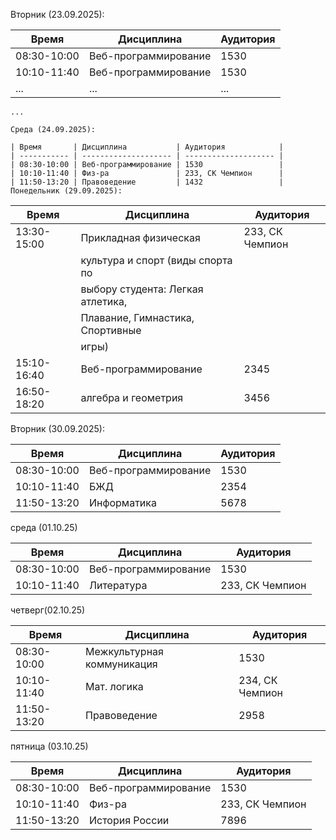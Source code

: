 Вторник (23.09.2025):
    
| Время       | Дисциплина           | Аудитория |
| ----------- | -------------------- | --------- |
| 08:30-10:00 | Веб-программирование | 1530      |
| 10:10-11:40 | Веб-программирование | 1530      |
| ...         | ...                  | ...       |

    ...
    
    Среда (24.09.2025):

    | Время       | Дисциплина           | Аудитория            |
    | ----------- | -------------------- | -------------------- |
    | 08:30-10:00 | Веб-программирование | 1530                 |
    | 10:10-11:40 | Физ-ра               | 233, СК Чемпион      |
    | 11:50-13:20 | Правоведение         | 1432                 | 
    Понедельник (29.09.2025):

| Время       | Дисциплина                         | Аудитория            |
| ----------- | ---------------------------------- | -------------------- |
| 13:30-15:00 | Прикладная физическая              | 233, СК Чемпион      |
|             | культура и спорт (виды спорта по   |                      |
|             | выбору студента: Легкая атлетика,  |                      |
|             | Плавание, Гимнастика, Спортивные   |                      |
|             | игры)                              |                      |
| 15:10-16:40 | Веб-программирование               | 2345                 |
| 16:50-18:20 | алгебра и геометрия                | 3456                 |


Вторник (30.09.2025):

| Время       | Дисциплина                         | Аудитория            |
| ----------- | --------------------               | -------------------- |
| 08:30-10:00 | Веб-программирование               | 1530                 |
| 10:10-11:40 | БЖД                                | 2354                 |
| 11:50-13:20 | Информатика                        | 5678                 | 

среда (01.10.25)

| Время       | Дисциплина                         | Аудитория            |
| ----------- | --------------------               | -------------------- |
| 08:30-10:00 | Веб-программирование               | 1530                 |
| 10:10-11:40 | Литература                         | 233, СК Чемпион      |

четверг(02.10.25)

| Время       | Дисциплина                         | Аудитория            |
| ----------- | --------------------               | -------------------- |
| 08:30-10:00 | Межкультурная коммуникация         | 1530                 |
| 10:10-11:40 | Мат. логика                        | 234, СК Чемпион      |
| 11:50-13:20 | Правоведение                       | 2958                 |

пятница (03.10.25)

| Время       | Дисциплина                         | Аудитория            |
| ----------- | --------------------               | -------------------- |
| 08:30-10:00 | Веб-программирование               | 1530                 |
| 10:10-11:40 | Физ-ра                             | 233, СК Чемпион      |
| 11:50-13:20 | История России                     | 7896                 |
